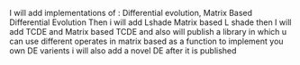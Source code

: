 I will add implementations of : Differential evolution, Matrix Based Differential Evolution Then i will add Lshade Matrix based L shade then I will add TCDE and Matrix based TCDE and also will publish a library in which u can use different operates in matrix based as a function to implement you own DE varients i will also add a novel DE after it is published
